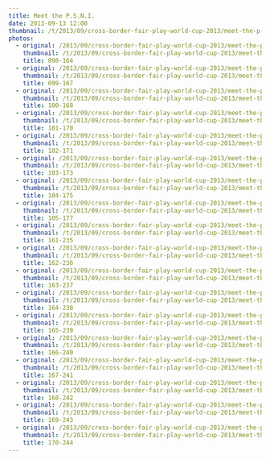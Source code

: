 ```yaml
---
title: Meet the P.S.N.I.
date: 2013-09-13 12:00
thumbnail: /t/2013/09/cross-border-fair-play-world-cup-2013/meet-the-p-s-n-i/098-164.jpg
photos:
  - original: /2013/09/cross-border-fair-play-world-cup-2013/meet-the-p-s-n-i/098-164.jpg
    thumbnail: /t/2013/09/cross-border-fair-play-world-cup-2013/meet-the-p-s-n-i/098-164.jpg
    title: 098-164
  - original: /2013/09/cross-border-fair-play-world-cup-2013/meet-the-p-s-n-i/099-167.jpg
    thumbnail: /t/2013/09/cross-border-fair-play-world-cup-2013/meet-the-p-s-n-i/099-167.jpg
    title: 099-167
  - original: /2013/09/cross-border-fair-play-world-cup-2013/meet-the-p-s-n-i/100-168.jpg
    thumbnail: /t/2013/09/cross-border-fair-play-world-cup-2013/meet-the-p-s-n-i/100-168.jpg
    title: 100-168
  - original: /2013/09/cross-border-fair-play-world-cup-2013/meet-the-p-s-n-i/101-170.jpg
    thumbnail: /t/2013/09/cross-border-fair-play-world-cup-2013/meet-the-p-s-n-i/101-170.jpg
    title: 101-170
  - original: /2013/09/cross-border-fair-play-world-cup-2013/meet-the-p-s-n-i/102-171.jpg
    thumbnail: /t/2013/09/cross-border-fair-play-world-cup-2013/meet-the-p-s-n-i/102-171.jpg
    title: 102-171
  - original: /2013/09/cross-border-fair-play-world-cup-2013/meet-the-p-s-n-i/103-173.jpg
    thumbnail: /t/2013/09/cross-border-fair-play-world-cup-2013/meet-the-p-s-n-i/103-173.jpg
    title: 103-173
  - original: /2013/09/cross-border-fair-play-world-cup-2013/meet-the-p-s-n-i/104-175.jpg
    thumbnail: /t/2013/09/cross-border-fair-play-world-cup-2013/meet-the-p-s-n-i/104-175.jpg
    title: 104-175
  - original: /2013/09/cross-border-fair-play-world-cup-2013/meet-the-p-s-n-i/105-177.jpg
    thumbnail: /t/2013/09/cross-border-fair-play-world-cup-2013/meet-the-p-s-n-i/105-177.jpg
    title: 105-177
  - original: /2013/09/cross-border-fair-play-world-cup-2013/meet-the-p-s-n-i/161-235.jpg
    thumbnail: /t/2013/09/cross-border-fair-play-world-cup-2013/meet-the-p-s-n-i/161-235.jpg
    title: 161-235
  - original: /2013/09/cross-border-fair-play-world-cup-2013/meet-the-p-s-n-i/162-236.jpg
    thumbnail: /t/2013/09/cross-border-fair-play-world-cup-2013/meet-the-p-s-n-i/162-236.jpg
    title: 162-236
  - original: /2013/09/cross-border-fair-play-world-cup-2013/meet-the-p-s-n-i/163-237.jpg
    thumbnail: /t/2013/09/cross-border-fair-play-world-cup-2013/meet-the-p-s-n-i/163-237.jpg
    title: 163-237
  - original: /2013/09/cross-border-fair-play-world-cup-2013/meet-the-p-s-n-i/164-238.jpg
    thumbnail: /t/2013/09/cross-border-fair-play-world-cup-2013/meet-the-p-s-n-i/164-238.jpg
    title: 164-238
  - original: /2013/09/cross-border-fair-play-world-cup-2013/meet-the-p-s-n-i/165-239.jpg
    thumbnail: /t/2013/09/cross-border-fair-play-world-cup-2013/meet-the-p-s-n-i/165-239.jpg
    title: 165-239
  - original: /2013/09/cross-border-fair-play-world-cup-2013/meet-the-p-s-n-i/166-240.jpg
    thumbnail: /t/2013/09/cross-border-fair-play-world-cup-2013/meet-the-p-s-n-i/166-240.jpg
    title: 166-240
  - original: /2013/09/cross-border-fair-play-world-cup-2013/meet-the-p-s-n-i/167-241.jpg
    thumbnail: /t/2013/09/cross-border-fair-play-world-cup-2013/meet-the-p-s-n-i/167-241.jpg
    title: 167-241
  - original: /2013/09/cross-border-fair-play-world-cup-2013/meet-the-p-s-n-i/168-242.jpg
    thumbnail: /t/2013/09/cross-border-fair-play-world-cup-2013/meet-the-p-s-n-i/168-242.jpg
    title: 168-242
  - original: /2013/09/cross-border-fair-play-world-cup-2013/meet-the-p-s-n-i/169-243.jpg
    thumbnail: /t/2013/09/cross-border-fair-play-world-cup-2013/meet-the-p-s-n-i/169-243.jpg
    title: 169-243
  - original: /2013/09/cross-border-fair-play-world-cup-2013/meet-the-p-s-n-i/170-244.jpg
    thumbnail: /t/2013/09/cross-border-fair-play-world-cup-2013/meet-the-p-s-n-i/170-244.jpg
    title: 170-244
---
```

